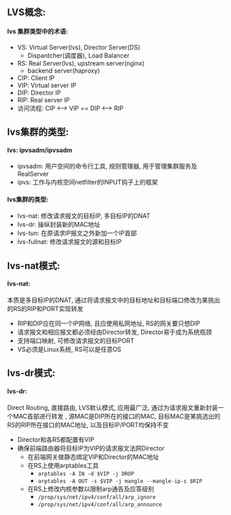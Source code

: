 ## LVS概念:
#### lvs 集群类型中的术语:
- VS: Virtual Server(lvs), Director Server(DS)
    - Dispantcher(调度器), Load Balancer
- RS: Real Server(lvs), upstream server(nginx)
    - backend server(haproxy)
- CIP: Client IP
- VIP: Virtual server IP
- DIP: Director IP
- RIP: Real server IP
- 访问流程: CIP <--> VIP == DIP <--> RIP


## lvs集群的类型:
#### lvs: ipvsadm/ipvsadm
- ipvsadm: 用户空间的命令行工具, 规则管理器, 用于管理集群服务及RealServer
- ipvs: 工作与内核空间netfilter的INPUT钩子上的框架
#### lvs集群的类型:
- lvs-nat: 修改请求报文的目标IP, 多目标IP的DNAT
- lvs-dr: 操纵封装新的MAC地址
- lvs-tun: 在原请求IP报文之外新加一个IP首部
- lvs-fullnat: 修改请求报文的源和目标IP


## lvs-nat模式:
#### lvs-nat: 
本质是多目标IP的DNAT, 通过将请求报文中的目标地址和目标端口修改为某挑出的RS的RIP和PORT实现转发
- RIP和DIP应在同一个IP网络, 且应使用私网地址, RS的网关要只想DIP
- 请求报文和相应报文都必须经由Director转发, Director易于成为系统瓶颈
- 支持端口映射, 可修改请求报文的目标PORT
- VS必须是Linux系统, RS可以是任意OS


## lvs-dr模式:
#### lvs-dr: 
Direct Routing, 直接路由, LVS默认模式, 应用最广泛, 通过为请求报文重新封装一个MAC首部进行转发
, 源MAC是DIP所在的接口的MAC, 目标MAC是某挑选出的RS的RIP所在接口的MAC地址, 以及目标IP/PORT均保持不变
- Director和各RS都配置有VIP
- 确保前端路由器将目标IP为VIP的请求报文法网Director
    - 在前端网关做静态绑定VIP和Director的MAC地址
    - 在RS上使用arptables工具
        - `arptables -A IN -d $VIP -j DROP`
        - `arptables -A OUT -s $VIP -j mangle --mangle-ip-s $RIP`
    - 在RS上修改内核参数以限制arp通告及应答级别
        - `/prop/sys/net/ipv4/conf/all/arp_ignore`
        - `/prop/sys/net/ipv4/conf/all/arp_announce`
